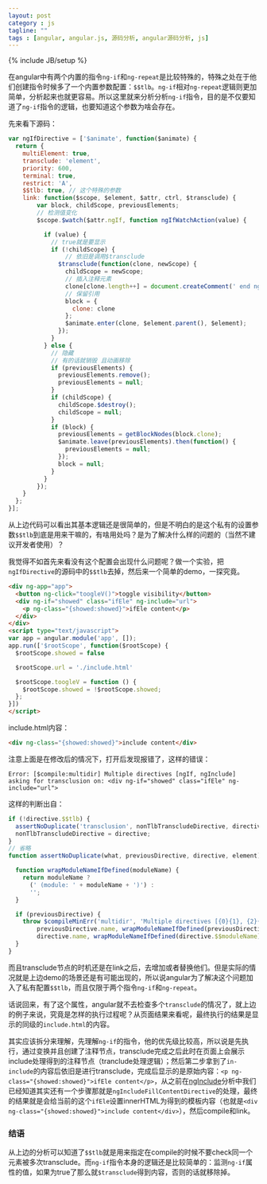 ```yaml
---
layout: post
category : js
tagline: ""
tags : [angular, angular.js, 源码分析, angular源码分析, js]
---
```

{% include JB/setup %}

在angular中有两个内置的指令`ng-if`和`ng-repeat`是比较特殊的，特殊之处在于他们创建指令时候多了一个内置参数配置：`$$tlb`。`ng-if`相对`ng-repeat`逻辑则更加简单，分析起来也就更容易。所以这里就来分析分析`ng-if`指令，目的是不仅要知道了`ng-if`指令的逻辑，也要知道这个参数为啥会存在。

先来看下源码：

```js
var ngIfDirective = ['$animate', function($animate) {
  return {
    multiElement: true,
    transclude: 'element',
    priority: 600,
    terminal: true,
    restrict: 'A',
    $$tlb: true, // 这个特殊的参数
    link: function($scope, $element, $attr, ctrl, $transclude) {
        var block, childScope, previousElements;
        // 检测值变化
        $scope.$watch($attr.ngIf, function ngIfWatchAction(value) {

          if (value) {
          	// true就是要显示
            if (!childScope) {
            	// 依旧是调用$transclude
              $transclude(function(clone, newScope) {
                childScope = newScope;
                // 插入注释元素
                clone[clone.length++] = document.createComment(' end ngIf: ' + $attr.ngIf + ' ');
                // 保留引用
                block = {
                  clone: clone
                };
                $animate.enter(clone, $element.parent(), $element);
              });
            }
          } else {
          	// 隐藏
          	// 有的话就销毁 且动画移除
            if (previousElements) {
              previousElements.remove();
              previousElements = null;
            }
            if (childScope) {
              childScope.$destroy();
              childScope = null;
            }
            if (block) {
              previousElements = getBlockNodes(block.clone);
              $animate.leave(previousElements).then(function() {
                previousElements = null;
              });
              block = null;
            }
          }
        });
    }
  };
}];
```

从上边代码可以看出其基本逻辑还是很简单的，但是不明白的是这个私有的设置参数`$$tlb`到底是用来干嘛的，有啥用处吗？是为了解决什么样的问题的（当然不建议开发者使用）？

我觉得不如首先来看没有这个配置会出现什么问题呢？做一个实验，把`ngIfDirective`的源码中的`$$tlb`去掉，然后来一个简单的demo，一探究竟。

<!--more-->

```html
<div ng-app="app">
  <button ng-click="toogleV()">toggle visibility</button>
  <div ng-if="showed" class="ifEle" ng-include="url">
    <p ng-class="{showed:showed}">ifEle content</p>
  </div>
</div>
<script type="text/javascript">
var app = angular.module('app', []);
app.run(['$rootScope', function($rootScope) {
  $rootScope.showed = false

  $rootScope.url = './include.html'

  $rootScope.toogleV = function () {
  	$rootScope.showed = !$rootScope.showed;
  };
}])
</script>
```

include.html内容：

```html
<div ng-class="{showed:showed}">include content</div>
```

注意上面是在修改后的情况下，打开后发现报错了，这样的错误：

```
Error: [$compile:multidir] Multiple directives [ngIf, ngInclude] asking for transclusion on: <div ng-if="showed" class="ifEle" ng-include="url">
```

这样的判断出自：

```js
if (!directive.$$tlb) {
  assertNoDuplicate('transclusion', nonTlbTranscludeDirective, directive, $compileNode);
  nonTlbTranscludeDirective = directive;
}
// 省略
function assertNoDuplicate(what, previousDirective, directive, element) {

  function wrapModuleNameIfDefined(moduleName) {
    return moduleName ?
      (' (module: ' + moduleName + ')') :
      '';
  }

  if (previousDirective) {
    throw $compileMinErr('multidir', 'Multiple directives [{0}{1}, {2}{3}] asking for {4} on: {5}',
        previousDirective.name, wrapModuleNameIfDefined(previousDirective.$$moduleName),
        directive.name, wrapModuleNameIfDefined(directive.$$moduleName), what, startingTag(element));
  }
}
```

而且transclude节点的时机还是在link之后，去增加或者替换他们。但是实际的情况就是上边demo的场景还是有可能出现的，所以说angular为了解决这个问题加入了私有配置`$$tlb`，而且仅限于两个指令`ng-if`和`ng-repeat`。

话说回来，有了这个属性，angular就不去检查多个`transclude`的情况了，就上边的例子来说，究竟是怎样的执行过程呢？从页面结果来看呢，最终执行的结果是显示的同级的`include.html`的内容。

其实应该拆分来理解，先理解`ng-if`的指令，他的优先级比较高，所以说是先执行，通过变换并且创建了注释节点，transclude完成之后此时在页面上会展示include处理得到的注释节点（tranclude处理逻辑）；然后第二步拿到了`in-include`的内容后依旧是进行transclude，完成后显示的是原始内容：`<p ng-class="{showed:showed}">ifEle content</p>`，从之前在[ngInclude](http://blog.aijc.net/js/2015/10/25/angular.js%E6%BA%90%E7%A0%81%E5%88%86%E6%9E%90%E4%B9%8BngInclude/)分析中我们已经知道其实还有一个步骤那就是`ngIncludeFillContentDirective`的处理，最终的结果就是会给当前的这个`ifEle`设置innerHTML为得到的模板内容（也就是`<div ng-class="{showed:showed}">include content</div>`），然后compile和link。

### 结语

从上边的分析可以知道了`$$tlb`就是用来指定在compile的时候不要check同一个元素被多次transclude。而`ng-if`指令本身的逻辑还是比较简单的：监测`ng-if`属性的值，如果为true了那么就`$transclude`得到内容，否则的话就移除掉。
